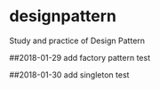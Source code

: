 # designpattern
Study and practice of Design Pattern

##2018-01-29
add factory pattern test

##2018-01-30
add singleton test
